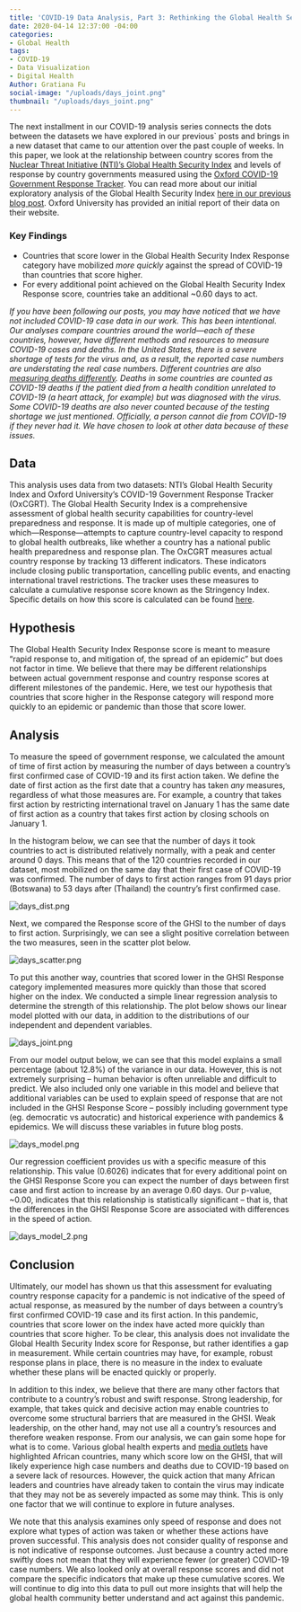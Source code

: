 ```yaml
---
title: 'COVID-19 Data Analysis, Part 3: Rethinking the Global Health Security Index'
date: 2020-04-14 12:37:00 -04:00
categories:
- Global Health
tags:
- COVID-19
- Data Visualization
- Digital Health
Author: Gratiana Fu
social-image: "/uploads/days_joint.png"
thumbnail: "/uploads/days_joint.png"
---
```


The next installment in our COVID-19 analysis series connects the dots between the datasets we have explored in our previous` posts and brings in a new dataset that came to our attention over the past couple of weeks. In this paper, we look at the relationship between country scores from the [Nuclear Threat Initiative (NTI)’s Global Health Security Index](https://www.ghsindex.org) and levels of response by country governments measured using the [Oxford COVID-19 Government Response Tracker](https://www.bsg.ox.ac.uk/research/research-projects/oxford-covid-19-government-response-tracker%5D). You can read more about our initial exploratory analysis of the Global Health Security Index [here in our previous blog post](https://dai-global-digital.com/covid-19-data-analysis-part-2-health-capacity-and-preparedness.html). Oxford University has provided an initial report of their data on their website.

<!--more-->

### Key Findings

* Countries that score lower in the Global Health Security Index Response category have mobilized *more quickly* against the spread of COVID-19 than countries that score higher.
* For every additional point achieved on the Global Health Security Index Response score, countries take an additional \~0.60 days to act.

*If you have been following our posts, you may have noticed that we have not included COVID-19 case data in our work. This has been intentional. Our analyses compare countries around the world—each of these countries, however, have different methods and resources to measure COVID-19 cases and deaths. In the United States, there is a severe shortage of tests for the virus and, as a result, the reported case numbers are understating the real case numbers. Different countries are also [measuring deaths differently](https://www.bbc.com/future/article/20200401-coronavirus-why-death-and-mortality-rates-differ). Deaths in some countries are counted as COVID-19 deaths if the patient died from a health condition unrelated to COVID-19 (a heart attack, for example) but was diagnosed with the virus. Some COVID-19 deaths are also never counted because of the testing shortage we just mentioned. Officially, a person cannot die from COVID-19 if they never had it. We have chosen to look at other data because of these issues.*

## Data

This analysis uses data from two datasets: NTI’s Global Health Security Index and Oxford University’s COVID-19 Government Response Tracker (OxCGRT). The Global Health Security Index is a comprehensive assessment of global health security capabilities for country-level preparedness and response. It is made up of multiple categories, one of which—Response—attempts to capture country-level capacity to respond to global health outbreaks, like whether a country has a national public health preparedness and response plan. The OxCGRT measures actual country response by tracking 13 different indicators. These indicators include closing public transportation, cancelling public events, and enacting international travel restrictions. The tracker uses these measures to calculate a cumulative response score known as the Stringency Index. Specific details on how this score is calculated can be found [here](https://www.bsg.ox.ac.uk/research/research-projects/oxford-covid-19-government-response-tracker).

## Hypothesis

The Global Health Security Index Response score is meant to measure “rapid response to, and mitigation of, the spread of an epidemic” but does not factor in time. We believe that there may be different relationships between actual government response and country response scores at different milestones of the pandemic. Here, we test our hypothesis that countries that score higher in the Response category will respond more quickly to an epidemic or pandemic than those that score lower.

## Analysis

To measure the speed of government response, we calculated the amount of time of first action by measuring the number of days between a country’s first confirmed case of COVID-19 and its first action taken. We define the date of first action as the first date that a country has taken *any* measures, regardless of what those measures are. For example, a country that takes first action by restricting international travel on January 1 has the same date of first action as a country that takes first action by closing schools on January 1.

In the histogram below, we can see that the number of days it took countries to act is distributed relatively normally, with a peak and center around 0 days. This means that of the 120 countries recorded in our dataset, most mobilized on the same day that their first case of COVID-19 was confirmed. The number of days to first action ranges from 91 days prior (Botswana) to 53 days after (Thailand) the country’s first confirmed case.

![days_dist.png](/uploads/days_dist.png)

Next, we compared the Response score of the GHSI to the number of days to first action. Surprisingly, we can see a slight positive correlation between the two measures, seen in the scatter plot below.

![days_scatter.png](/uploads/days_scatter.png)

To put this another way, countries that scored lower in the GHSI Response category implemented measures more quickly than those that scored higher on the index. We conducted a simple linear regression analysis to determine the strength of this relationship. The plot below shows our linear model plotted with our data, in addition to the distributions of our independent and dependent variables.

![days_joint.png](/uploads/days_joint.png)

From our model output below, we can see that this model explains a small percentage (about 12.8%) of the variance in our data. However, this is not extremely surprising – human behavior is often unreliable and difficult to predict. We also included only one variable in this model and believe that additional variables can be used to explain speed of response that are not included in the GHSI Response Score – possibly including government type (eg. democratic vs autocratic) and historical experience with pandemics & epidemics. We will discuss these variables in future blog posts.

![days_model.png](/uploads/days_model.png)

Our regression coefficient provides us with a specific measure of this relationship. This value (0.6026) indicates that for every additional point on the GHSI Response Score you can expect the number of days between first case and first action to increase by an average 0.60 days. Our p-value, \~0.00, indicates that this relationship is statistically significant – that is, that the differences in the GHSI Response Score are associated with differences in the speed of action.

![days_model_2.png](/uploads/days_model_2.png)

## Conclusion

Ultimately, our model has shown us that this assessment for evaluating country response capacity for a pandemic is not indicative of the speed of actual response, as measured by the number of days between a country’s first confirmed COVID-19 case and its first action. In this pandemic, countries that score lower on the index have acted more quickly than countries that score higher. To be clear, this analysis does not invalidate the Global Health Security Index score for Response, but rather identifies a gap in measurement. While certain countries may have, for example, robust response plans in place, there is no measure in the index to evaluate whether these plans will be enacted quickly or properly.

In addition to this index, we believe that there are many other factors that contribute to a country’s robust and swift response. Strong leadership, for example, that takes quick and decisive action may enable countries to overcome some structural barriers that are measured in the GHSI. Weak leadership, on the other hand, may not use all a country’s resources and therefore weaken response. From our analysis, we can gain some hope for what is to come. Various global health experts and [media outlets](https://time.com/5816299/coronavirus-africa-ventilators-doctors/) have highlighted African countries, many which score low on the GHSI, that will likely experience high case numbers and deaths due to COVID-19 based on a severe lack of resources. However, the quick action that many African leaders and countries have already taken to contain the virus may indicate that they may not be as severely impacted as some may think. This is only one factor that we will continue to explore in future analyses.

We note that this analysis examines only speed of response and does not explore what types of action was taken or whether these actions have proven successful. This analysis does not consider quality of response and is not indicative of response outcomes. Just because a country acted more swiftly does not mean that they will experience fewer (or greater) COVID-19 case numbers. We also looked only at overall response scores and did not compare the specific indicators that make up these cumulative scores. We will continue to dig into this data to pull out more insights that will help the global health community better understand and act against this pandemic.
